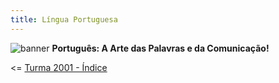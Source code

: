 ```yaml
---
title: Língua Portuguesa
---
```

![banner](https://images.unsplash.com/photo-1456513080510-7bf3a84b82f8?ixlib=rb-4.0.3&ixid=M3wxMjA3fDB8MHxwaG90by1wYWdlfHx8fGVufDB8fHx8fA%3D%3D&auto=format&fit=crop&w=773&q=80)
**Português: A Arte das Palavras e da Comunicação!**

<= [Turma 2001 - Índice](/biblioteca)